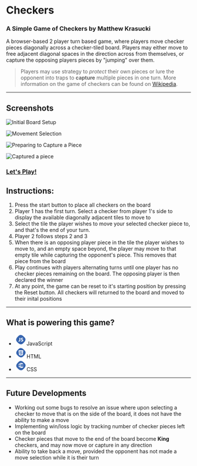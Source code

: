 # Checkers

### A Simple Game of Checkers by Matthew Krasucki

A browser-based 2 player turn based game, where players move checker pieces diagonally across a checker-tiled board. Players may either move to free adjacent diagonal spaces in the direction across from themselves, or capture the opposing players pieces by "jumping" over them.

>Players may use strategy to *protect* their own pieces or lure the opponent into traps to **capture** multiple pieces in one turn. More information on the game of checkers can be found on [Wikipedia](https://en.wikipedia.org/wiki/Draughts).
___

## Screenshots

![Initial Board Setup](https://i.imgur.com/qSX6HQ3.png")


![Movement Selection](https://i.imgur.com/qxslcmR.png)

![Preparing to Capture a Piece](https://i.imgur.com/kuyJ64X.png)

![Captured a piece](https://i.imgur.com/FpSwZ08.png)


### [Let's Play!](https://mattius9.github.io/checkers/)


## Instructions:

1. Press the start button to place all checkers on the board
2. Player 1 has the first turn. Select a checker from player 1's side to display the available diagonally adjacent tiles to move to
3. Select the tile the player wishes to move your selected checker piece to, and that's the end of your turn.
4. Player 2 follows steps 2 and 3
5. When there is an opposing player piece in the tile the player wishes to move to, and an empty space beyond, the player may move to that empty tile while capturing the opponent's piece. This removes that piece from the board
6. Play continues with players alternating turns until one player has no checker pieces remaining on the board. The opposing player is then declared the winner
7. At any point, the game can be reset to it's starting position by pressing the Reset button. All checkers will returned to the board and moved to their inital positions
___
## What is powering this game?

* ![JS](/img/javascript.png)JavaScript
* ![H5](/img/html.png)HTML
* ![CSS](/img/css.png)CSS
___

## Future Developments

* Working out some bugs to resolve an issue where upon selecting a checker to move that is on the side of the board, it does not have the ability to make a move
* Implementing win/loss logic by tracking number of checker pieces left on the board
* Checker pieces that move to the end of the board become **King** checkers, and may now move or capture in any direction
* Ability to take back a move, provided the opponent has not made a move selection while it is their turn